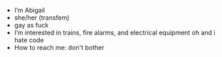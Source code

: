 - I’m Abigail
- she/her (transfem)
- gay as fuck
- I’m interested in trains, fire alarms, and electrical equipment
oh and i hate code
- How to reach me: don't bother 
